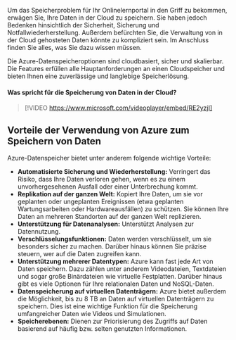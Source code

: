 Um das Speicherproblem für Ihr Onlinelernportal in den Griff zu bekommen, erwägen Sie, Ihre Daten in der Cloud zu speichern. Sie haben jedoch Bedenken hinsichtlich der Sicherheit, Sicherung und Notfallwiederherstellung. Außerdem befürchten Sie, die Verwaltung von in der Cloud gehosteten Daten könnte zu kompliziert sein. Im Anschluss finden Sie alles, was Sie dazu wissen müssen.

Die Azure-Datenspeicheroptionen sind cloudbasiert, sicher und skalierbar. Die Features erfüllen alle Hauptanforderungen an einen Cloudspeicher und bieten Ihnen eine zuverlässige und langlebige Speicherlösung.

#### <a name="why-store-your-data-in-the-cloud"></a>Was spricht für die Speicherung von Daten in der Cloud?

> [!VIDEO https://www.microsoft.com/videoplayer/embed/RE2yzjI]

## <a name="benefits-of-using-azure-to-store-data"></a>Vorteile der Verwendung von Azure zum Speichern von Daten

Azure-Datenspeicher bietet unter anderem folgende wichtige Vorteile:

- **Automatisierte Sicherung und Wiederherstellung:** Verringert das Risiko, dass Ihre Daten verloren gehen, wenn es zu einem unvorhergesehenen Ausfall oder einer Unterbrechung kommt.
- **Replikation auf der ganzen Welt:** Kopiert Ihre Daten, um sie vor geplanten oder ungeplanten Ereignissen (etwa geplanten Wartungsarbeiten oder Hardwareausfällen) zu schützen. Sie können Ihre Daten an mehreren Standorten auf der ganzen Welt replizieren.
- **Unterstützung für Datenanalysen:** Unterstützt Analysen zur Datennutzung.
- **Verschlüsselungsfunktionen:** Daten werden verschlüsselt, um sie besonders sicher zu machen. Darüber hinaus können Sie präzise steuern, wer auf die Daten zugreifen kann.
- **Unterstützung mehrerer Datentypen:** Azure kann fast jede Art von Daten speichern. Dazu zählen unter anderem Videodateien, Textdateien und sogar große Binärdateien wie virtuelle Festplatten. Darüber hinaus gibt es viele Optionen für Ihre relationalen Daten und NoSQL-Daten.
- **Datenspeicherung auf virtuellen Datenträgern:** Azure bietet außerdem die Möglichkeit, bis zu 8 TB an Daten auf virtuellen Datenträgern zu speichern. Dies ist eine wichtige Funktion für die Speicherung umfangreicher Daten wie Videos und Simulationen.
- **Speicherebenen:** Dienen zur Priorisierung des Zugriffs auf Daten basierend auf häufig bzw. selten genutzten Informationen.
